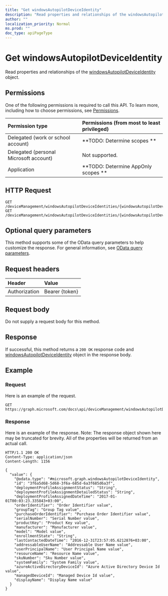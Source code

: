 ```yaml
---
title: "Get windowsAutopilotDeviceIdentity"
description: "Read properties and relationships of the windowsAutopilotDeviceIdentity object."
author: ""
localization_priority: Normal
ms.prod: ""
doc_type: apiPageType
---
```


# Get windowsAutopilotDeviceIdentity

Read properties and relationships of the [windowsAutopilotDeviceIdentity](../resources/windowsautopilotdeviceidentity.md) object.

## Permissions
One of the following permissions is required to call this API. To learn more, including how to choose permissions, see [Permissions](/concepts/permissions-reference.md).

|Permission type|Permissions (from most to least privileged)|
|:---|:---|
|Delegated (work or school account)|**TODO: Determine scopes **|
|Delegated (personal Microsoft account)|Not supported.|
|Application|**TODO: Determine AppOnly scopes **|

## HTTP Request
<!-- {
  "blockType": "ignored"
}
-->
``` http
GET /deviceManagement/windowsAutopilotDeviceIdentities/{windowsAutopilotDeviceIdentityId}
GET /deviceManagement/windowsAutopilotDeviceIdentities/{windowsAutopilotDeviceIdentityId}/deploymentProfile/assignedDevices/{windowsAutopilotDeviceIdentityId}
```

## Optional query parameters
This method supports some of the OData query parameters to help customize the response. For general information, see [OData query parameters](/graph/query-parameters).

## Request headers
|Header|Value|
|:---|:---|
|Authorization|Bearer {token}|

## Request body
Do not supply a request body for this method.

## Response
If successful, this method returns a `200 OK` response code and [windowsAutopilotDeviceIdentity](../resources/windowsautopilotdeviceidentity.md) object in the response body.

## Example

### Request
Here is an example of the request.
<!-- {
  "blockType": "request",
  "name": "get_windowsautopilotdeviceidentity"
}
-->
``` http
GET https://graph.microsoft.com/docs\api/deviceManagement/windowsAutopilotDeviceIdentities/{windowsAutopilotDeviceIdentityId}
```

### Response
Here is an example of the response. Note: The response object shown here may be truncated for brevity. All of the properties will be returned from an actual call.
<!-- {
  "blockType": "response",
  "truncated": true,
  "@odata.type": "microsoft.graph.windowsAutopilotDeviceIdentity"
}
-->
``` http
HTTP/1.1 200 OK
Content-Type: application/json
Content-Length: 1156

{
  "value": {
    "@odata.type": "#microsoft.graph.windowsAutopilotDeviceIdentity",
    "id": "3f6a5d68-5d68-3f6a-685d-6a3f685d6a3f",
    "deploymentProfileAssignmentStatus": "String",
    "deploymentProfileAssignmentDetailedStatus": "String",
    "deploymentProfileAssignedDateTime": "2017-01-01T00:03:23.335843+03:00",
    "orderIdentifier": "Order Identifier value",
    "groupTag": "Group Tag value",
    "purchaseOrderIdentifier": "Purchase Order Identifier value",
    "serialNumber": "Serial Number value",
    "productKey": "Product Key value",
    "manufacturer": "Manufacturer value",
    "model": "Model value",
    "enrollmentState": "String",
    "lastContactedDateTime": "2016-12-31T23:57:05.6212876+03:00",
    "addressableUserName": "Addressable User Name value",
    "userPrincipalName": "User Principal Name value",
    "resourceName": "Resource Name value",
    "skuNumber": "Sku Number value",
    "systemFamily": "System Family value",
    "azureActiveDirectoryDeviceId": "Azure Active Directory Device Id value",
    "managedDeviceId": "Managed Device Id value",
    "displayName": "Display Name value"
  }
}
```

